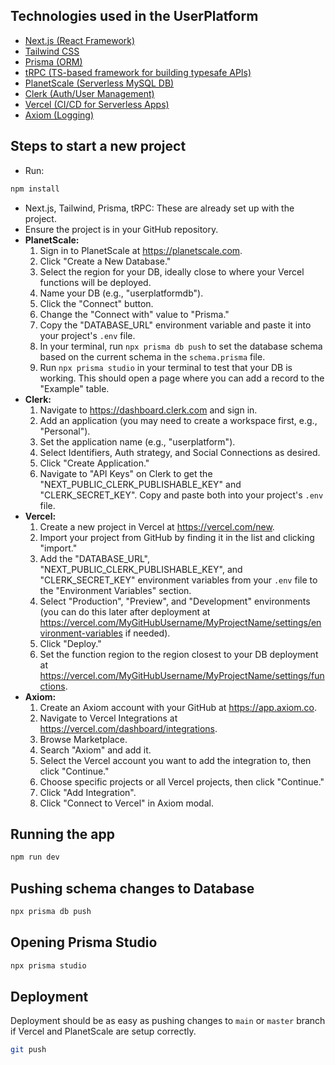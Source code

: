 ## Technologies used in the UserPlatform
- [Next.js (React Framework)](https://nextjs.org)
- [Tailwind CSS](https://tailwindcss.com)
- [Prisma (ORM)](https://prisma.io)
- [tRPC (TS-based framework for building typesafe APIs)](https://trpc.io)
- [PlanetScale (Serverless MySQL DB)](https://planetscale.com)
- [Clerk (Auth/User Management)](https://clerk.com)
- [Vercel (CI/CD for Serverless Apps)](https://create.t3.gg/en/deployment/vercel)
- [Axiom (Logging)](https://app.axiom.co)

## Steps to start a new project
- Run: 
```sh
npm install
```
- Next.js, Tailwind, Prisma, tRPC: These are already set up with the project.
- Ensure the project is in your GitHub repository.
- **PlanetScale:**
    1. Sign in to PlanetScale at https://planetscale.com.
    2. Click "Create a New Database."
    3. Select the region for your DB, ideally close to where your Vercel functions will be deployed.
    4. Name your DB (e.g., "userplatformdb").
    5. Click the "Connect" button.
    6. Change the "Connect with" value to "Prisma."
    7. Copy the "DATABASE_URL" environment variable and paste it into your project's `.env` file.
    8. In your terminal, run `npx prisma db push` to set the database schema based on the current schema in the `schema.prisma` file.
    9. Run `npx prisma studio` in your terminal to test that your DB is working. This should open a page where you can add a record to the "Example" table.
- **Clerk:**
    1. Navigate to https://dashboard.clerk.com and sign in.
    2. Add an application (you may need to create a workspace first, e.g., "Personal").
    3. Set the application name (e.g., "userplatform").
    4. Select Identifiers, Auth strategy, and Social Connections as desired.
    5. Click "Create Application."
    6. Navigate to "API Keys" on Clerk to get the "NEXT_PUBLIC_CLERK_PUBLISHABLE_KEY" and "CLERK_SECRET_KEY". Copy and paste both into your project's `.env` file.
- **Vercel:**
    1. Create a new project in Vercel at https://vercel.com/new.
    2. Import your project from GitHub by finding it in the list and clicking "import."
    3. Add the "DATABASE_URL", "NEXT_PUBLIC_CLERK_PUBLISHABLE_KEY", and "CLERK_SECRET_KEY" environment variables from your `.env` file to the "Environment Variables" section.
    4. Select "Production", "Preview", and "Development" environments (you can do this later after deployment at https://vercel.com/MyGitHubUsername/MyProjectName/settings/environment-variables if needed).
    5. Click "Deploy."
    6. Set the function region to the region closest to your DB deployment at https://vercel.com/MyGitHubUsername/MyProjectName/settings/functions.
- **Axiom:**
    1. Create an Axiom account with your GitHub at https://app.axiom.co.
    2. Navigate to Vercel Integrations at https://vercel.com/dashboard/integrations.
    3. Browse Marketplace.
    4. Search "Axiom" and add it.
    5. Select the Vercel account you want to add the integration to, then click "Continue."
    6. Choose specific projects or all Vercel projects, then click "Continue."
    7. Click "Add Integration".
    8. Click "Connect to Vercel" in Axiom modal.

## Running the app 
```sh
npm run dev
```

## Pushing schema changes to Database
```sh
npx prisma db push
```

## Opening Prisma Studio
```sh
npx prisma studio
```

## Deployment
Deployment should be as easy as pushing changes to `main` or `master` branch if Vercel and PlanetScale are setup correctly.
```sh
git push
```
